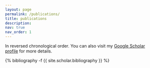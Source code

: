 ```yaml
---
layout: page
permalink: /publications/
title: publications
description: 
nav: true
nav_order: 1
---
```


In reversed chronological order. You can also visit my [Google Scholar profile](https://scholar.google.com/citations?user=5fHHi24AAAAJ) for more details.

<!-- _pages/publications.md -->
<div class="publications">

{% bibliography -f {{ site.scholar.bibliography }} %}

</div>

